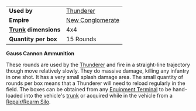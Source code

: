 |                                                 |                                                |
| ----------------------------------------------- | ---------------------------------------------- |
| **Used by**                                     | [Thunderer](../vehicles/Thunderer.md)          |
| **Empire**                                      | [New Conglomerate](../factions/New_Conglomerate.md) |
| **[Trunk](../terminology/Trunk.md) dimensions** | 4x4                                            |
| **Quantity per box**                            | 15 Rounds                                      |

**Gauss Cannon Ammunition**

These rounds are used by the [Thunderer](../vehicles/Thunderer.md) and fire in a
straight-line trajectory though move relatively slowly. They do massive damage,
killing any infantry in one shot. It has a very small splash damage area. The
small quantity of rounds per box means that a Thunderer will need to reload
regularly in the field. The boxes can be obtained from any
[Equipment Terminal](Equipment_Terminal.md) to be hand-loaded into the vehicle's
[trunk](../terminology/Trunk.md) or acquired while in the vehicle from a
[Repair/Rearm Silo](Repair_Rearm_Silo.md).
